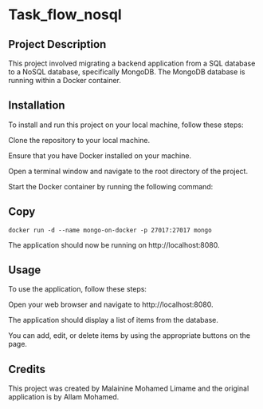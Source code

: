 # Task_flow_nosql
## Project Description
This project involved migrating a backend application from a SQL database to a NoSQL database, specifically MongoDB. The MongoDB database is running within a Docker container.

## Installation
To install and run this project on your local machine, follow these steps:

Clone the repository to your local machine.

Ensure that you have Docker installed on your machine. 

Open a terminal window and navigate to the root directory of the project.


Start the Docker container by running the following command:

## Copy

```
docker run -d --name mongo-on-docker -p 27017:27017 mongo
```

The application should now be running on http://localhost:8080.

## Usage
To use the application, follow these steps:

Open your web browser and navigate to http://localhost:8080.

The application should display a list of items from the database.

You can add, edit, or delete items by using the appropriate buttons on the page.


## Credits
This project was created by Malainine Mohamed Limame and the original application is by Allam Mohamed.
